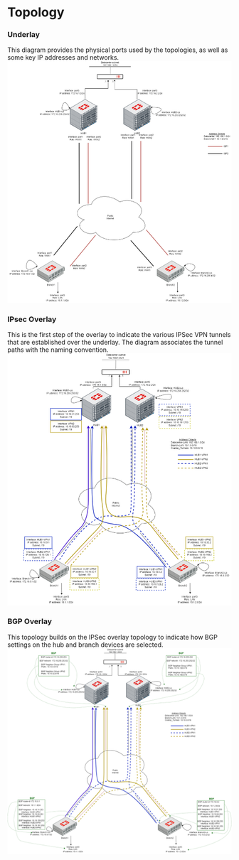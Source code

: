 # Topology

### Underlay
This diagram provides the physical ports used by the topologies, as well as some key IP addresses and networks.
![Dual hub branch underlay](https://github.com/fortinet/4D-Demo/blob/main/4D-SDWAN/7.4/Dual%20hub/DH_SD_Underlay_74.png) 

### IPsec Overlay
This is the first step of the overlay to indicate the various IPSec VPN tunnels that are established over the underlay. The diagram associates the tunnel paths with the naming convention.
![Dual hub branch overlay IPsec](https://github.com/fortinet/4D-Demo/blob/main/4D-SDWAN/7.4/Dual%20hub/DH_SD_IPSec_74.png) 

### BGP Overlay
This topology builds on the IPSec overlay topology to indicate how BGP settings on the hub and branch devices are selected.
![Dual hub branch overlay BGP](https://github.com/fortinet/4D-Demo/blob/main/4D-SDWAN/7.4/Dual%20hub/DH_SD_bgp_74.png) 
